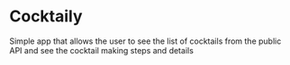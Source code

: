# Cocktaily
Simple app that allows the user to see the list of cocktails from the public API and see the cocktail making steps and details
